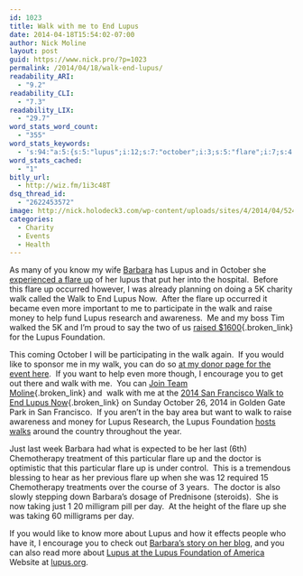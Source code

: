 ```yaml
---
id: 1023
title: Walk with me to End Lupus
date: 2014-04-18T15:54:02-07:00
author: Nick Moline
layout: post
guid: https://www.nick.pro/?p=1023
permalink: /2014/04/18/walk-end-lupus/
readability_ARI:
  - "9.2"
readability_CLI:
  - "7.3"
readability_LIX:
  - "29.7"
word_stats_word_count:
  - "355"
word_stats_keywords:
  - 's:94:"a:5:{s:5:"lupus";i:12;s:7:"october";i:3;s:5:"flare";i:7;s:4:"walk";i:9;s:10:"foundation";i:3;}";'
word_stats_cached:
  - "1"
bitly_url:
  - http://wiz.fm/1i3c48T
dsq_thread_id:
  - "2622453572"
image: http://nick.holodeck3.com/wp-content/uploads/sites/4/2014/04/524421_10151676446566922_1452315595_n-e1397860672160-621x372.jpg
categories:
  - Charity
  - Events
  - Health
---
```

As many of you know my wife [Barbara](http://www.barbara.pro/ "Barbara Moline") has Lupus and in October she [experienced a flare up](http://www.barbara.pro/2013/11/lupus-flare-part-1-before-the-hospital/) of her lupus that put her into the hospital.  Before this flare up occurred however, I was already planning on doing a 5K charity walk called the Walk to End Lupus Now.  After the flare up occurred it became even more important to me to participate in the walk and raise money to help fund Lupus research and awareness.  Me and my boss Tim walked the 5K and I&#8217;m proud to say the two of us [raised $1600](http://lupus.donorpages.com/SanFrancisco2013/moline/){.broken_link} for the Lupus Foundation.

This coming October I will be participating in the walk again.  If you would like to sponsor me in my walk, you can do so [at my donor page for the event here](http://lupus2014.nick.pro).  If you want to help even more though, I encourage you to get out there and walk with me.  You can [Join Team Moline](http://lupus.moline.pro/){.broken_link} and  walk with me at the [2014 San Francisco Walk to End Lupus Now](http://lupus.donorpages.com/SanFrancisco2014/){.broken_link} on Sunday October 26, 2014 in Golden Gate Park in San Francisco.  If you aren&#8217;t in the bay area but want to walk to raise awareness and money for Lupus Research, the Lupus Foundation [hosts walks](http://www.lupus.org/action/walk-to-end-lupus-now) around the country throughout the year.

Just last week Barbara had what is expected to be her last (6th) Chemotherapy treatment of this particular flare up and the doctor is optimistic that this particular flare up is under control.  This is a tremendous blessing to hear as her previous flare up when she was 12 required 15 Chemotherapy treatments over the course of 3 years.  The doctor is also slowly stepping down Barbara&#8217;s dosage of Prednisone (steroids).  She is now taking just 1 20 milligram pill per day.  At the height of the flare up she was taking 60 milligrams per day.

If you would like to know more about Lupus and how it effects people who have it, I encourage you to check out [Barbara&#8217;s story on her blog](http://www.barbara.pro/2013/11/lupus-flare-part-1-before-the-hospital/), and you can also read more about [Lupus at the Lupus Foundation of America](http://www.lupus.org/) Website at [lupus.org](http://www.lupus.org/).